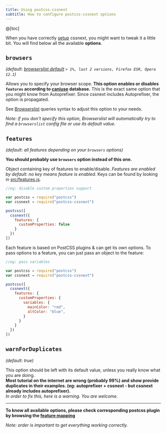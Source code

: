 ```yaml
---
title: Using postcss-cssnext
subtitle: How to configure postcss-cssnext options
---
```


@[toc]

When you have correctly [setup](/setup/) cssnext, you might want to tweak it a
little bit. You will find below all the available **options**.

## `browsers`

_(default:
[browserslist default](https://github.com/ai/browserslist#readme)
`> 1%, last 2 versions, Firefox ESR, Opera 12.1`)_

Allows you to specify your browser scope.
**This option enables or disables `features` according to
[caniuse](http://caniuse.com/) database.**
This is the exact same option that you might know from Autoprefixer.
Since cssnext includes Autoprefixer, the option is propagated.

See [Browserslist](https://github.com/ai/browserslist#queries) queries syntax to
adjust this option to your needs.

_Note: if you don't specify this option, Browserslist will automatically try to
find a `browserslist` config file or use its default value._

## `features`

_(default: all features depending on your `browsers` options)_

**You should probably use `browsers` option instead of this one.**

Object containing key of features to enable/disable.
_Features are enabled by default: no key means feature is enabled_. Keys can be found by looking in [src/features.js](https://github.com/MoOx/postcss-cssnext/blob/master/src/features.js).

```js
//eg: disable custom properties support

var postcss = require("postcss")
var cssnext = require("postcss-cssnext")

postcss([
  cssnext({
    features: {
      customProperties: false
    }
  })
])
```

Each feature is based on PostCSS plugins & can get its own options.
To pass options to a feature, you can just pass an object to the feature:

```js
//eg: pass variables

var postcss = require("postcss")
var cssnext = require("postcss-cssnext")

postcss([
  cssnext({
    features: {
      customProperties: {
        variables: {
          mainColor: "red",
          altColor: "blue",
        }
      }
    }
  })
])
```

## `warnForDuplicates`

_(default: true)_

This option should be left with its default value, unless you really know what
you are doing.  
**Most tutorial on the internet are wrong (probably 99%)
and show provide duplicates in their examples.
(eg: autoprefixer + cssnext - but cssnext already includes autoprefixer).**  
_In order to fix this, here is a warning. You are welcome._

---

**To know all available options, please check corresponding postcss plugin by
browsing the
[feature mapping](https://github.com/MoOx/postcss-cssnext/blob/master/src/features.js)**

_Note: order is important to get everything working correctly._
